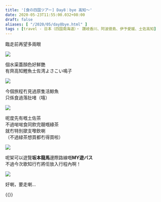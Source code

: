 ```yaml
---
title: '[食の四国ツアー] Day8：bye 高知～'
date: 2020-05-23T11:55:00.032+08:00
draft: false
aliases: [ "/2020/05/day8bye.html" ]
tags : [travel - 日本（四国南海道）・ 讚岐香川、阿波徳島、伊予愛媛、土佐高知]
---
```


臨走前再望多兩眼

![](/images/shikoku8i.jpg)

個水渠蓋顏色好鮮艷  
有齊高知鰹魚土佐湾よさこい鳴子

![](/images/shikoku8i1.jpg)

今個旅程冇見過原隻活鯨魚  
只係食過落肚啫（嘻）

![](/images/shikoku8i2.jpg)

呢度先有嘅土佐茶  
不過啱啱食同飲完靚嘅綠茶  
就冇特別撳支嚟飲喇  
（不過緑茶想買都冇得買啦）

![](/images/shikoku8i3.jpg)

呢架可以遊覽**坂本龍馬**邊際路線嘅**MY遊バス**  
不過今次歌知行冇將佢放入行程內啊！

![](/images/shikoku8i4.jpg)

好喇，要走喇...

  

  

{{<shikoku>}}
